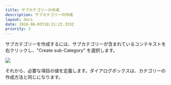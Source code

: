 ```yaml
---
title: サブカテゴリーの作成
description: サブカテゴリーの作成
layout: docs
date: 2016-06-03T10:21:23.333Z
priority: 3
---
```

サブカテゴリーを作成するには、サブカテゴリーが含まれているコンテキストを右クリックし、"Create sub-Category" を選択します。

![](../../../../../assets/images/docs/023-create-sub-category.png)

それから、必要な項目の値を定義します。ダイアログボックスは、カテゴリーの作成方法と同じになります。